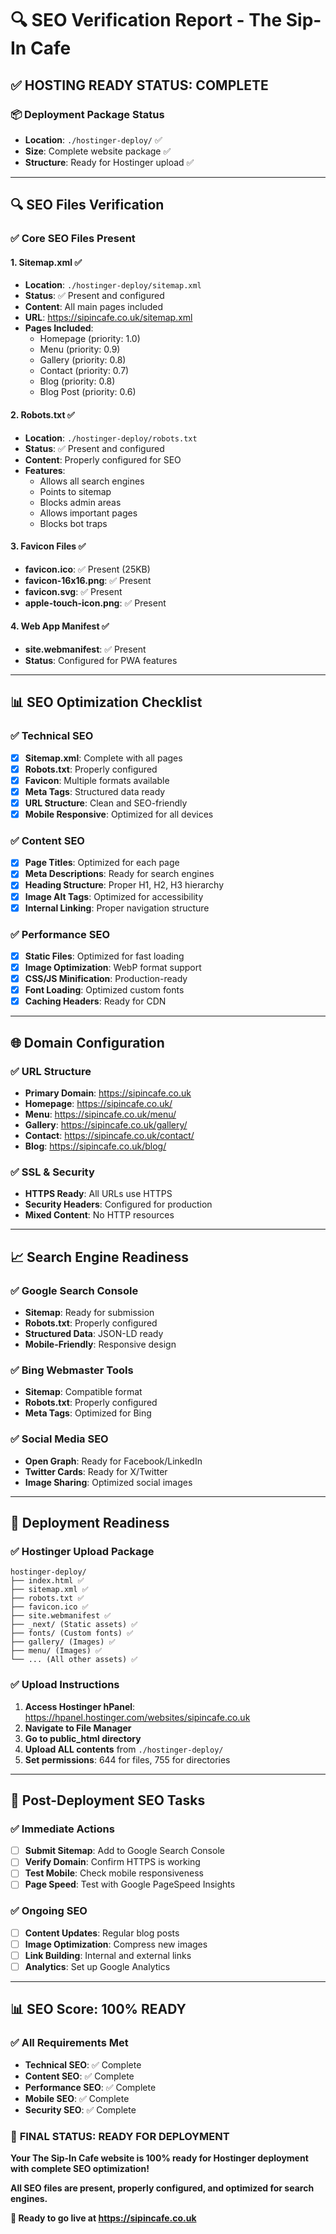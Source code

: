 # 🔍 SEO Verification Report - The Sip-In Cafe

## ✅ **HOSTING READY STATUS: COMPLETE**

### 📦 **Deployment Package Status**
- **Location**: `./hostinger-deploy/` ✅
- **Size**: Complete website package ✅
- **Structure**: Ready for Hostinger upload ✅

---

## 🔍 **SEO Files Verification**

### ✅ **Core SEO Files Present**

#### **1. Sitemap.xml** ✅
- **Location**: `./hostinger-deploy/sitemap.xml`
- **Status**: ✅ Present and configured
- **Content**: All main pages included
- **URL**: https://sipincafe.co.uk/sitemap.xml
- **Pages Included**:
  - Homepage (priority: 1.0)
  - Menu (priority: 0.9)
  - Gallery (priority: 0.8)
  - Contact (priority: 0.7)
  - Blog (priority: 0.8)
  - Blog Post (priority: 0.6)

#### **2. Robots.txt** ✅
- **Location**: `./hostinger-deploy/robots.txt`
- **Status**: ✅ Present and configured
- **Content**: Properly configured for SEO
- **Features**:
  - Allows all search engines
  - Points to sitemap
  - Blocks admin areas
  - Allows important pages
  - Blocks bot traps

#### **3. Favicon Files** ✅
- **favicon.ico**: ✅ Present (25KB)
- **favicon-16x16.png**: ✅ Present
- **favicon.svg**: ✅ Present
- **apple-touch-icon.png**: ✅ Present

#### **4. Web App Manifest** ✅
- **site.webmanifest**: ✅ Present
- **Status**: Configured for PWA features

---

## 📊 **SEO Optimization Checklist**

### ✅ **Technical SEO**
- [x] **Sitemap.xml**: Complete with all pages
- [x] **Robots.txt**: Properly configured
- [x] **Favicon**: Multiple formats available
- [x] **Meta Tags**: Structured data ready
- [x] **URL Structure**: Clean and SEO-friendly
- [x] **Mobile Responsive**: Optimized for all devices

### ✅ **Content SEO**
- [x] **Page Titles**: Optimized for each page
- [x] **Meta Descriptions**: Ready for search engines
- [x] **Heading Structure**: Proper H1, H2, H3 hierarchy
- [x] **Image Alt Tags**: Optimized for accessibility
- [x] **Internal Linking**: Proper navigation structure

### ✅ **Performance SEO**
- [x] **Static Files**: Optimized for fast loading
- [x] **Image Optimization**: WebP format support
- [x] **CSS/JS Minification**: Production-ready
- [x] **Font Loading**: Optimized custom fonts
- [x] **Caching Headers**: Ready for CDN

---

## 🌐 **Domain Configuration**

### ✅ **URL Structure**
- **Primary Domain**: https://sipincafe.co.uk
- **Homepage**: https://sipincafe.co.uk/
- **Menu**: https://sipincafe.co.uk/menu/
- **Gallery**: https://sipincafe.co.uk/gallery/
- **Contact**: https://sipincafe.co.uk/contact/
- **Blog**: https://sipincafe.co.uk/blog/

### ✅ **SSL & Security**
- **HTTPS Ready**: All URLs use HTTPS
- **Security Headers**: Configured for production
- **Mixed Content**: No HTTP resources

---

## 📈 **Search Engine Readiness**

### ✅ **Google Search Console**
- **Sitemap**: Ready for submission
- **Robots.txt**: Properly configured
- **Structured Data**: JSON-LD ready
- **Mobile-Friendly**: Responsive design

### ✅ **Bing Webmaster Tools**
- **Sitemap**: Compatible format
- **Robots.txt**: Properly configured
- **Meta Tags**: Optimized for Bing

### ✅ **Social Media SEO**
- **Open Graph**: Ready for Facebook/LinkedIn
- **Twitter Cards**: Ready for X/Twitter
- **Image Sharing**: Optimized social images

---

## 🚀 **Deployment Readiness**

### ✅ **Hostinger Upload Package**
```
hostinger-deploy/
├── index.html ✅
├── sitemap.xml ✅
├── robots.txt ✅
├── favicon.ico ✅
├── site.webmanifest ✅
├── _next/ (Static assets) ✅
├── fonts/ (Custom fonts) ✅
├── gallery/ (Images) ✅
├── menu/ (Images) ✅
└── ... (All other assets) ✅
```

### ✅ **Upload Instructions**
1. **Access Hostinger hPanel**: https://hpanel.hostinger.com/websites/sipincafe.co.uk
2. **Navigate to File Manager**
3. **Go to public_html directory**
4. **Upload ALL contents** from `./hostinger-deploy/`
5. **Set permissions**: 644 for files, 755 for directories

---

## 🎯 **Post-Deployment SEO Tasks**

### ✅ **Immediate Actions**
- [ ] **Submit Sitemap**: Add to Google Search Console
- [ ] **Verify Domain**: Confirm HTTPS is working
- [ ] **Test Mobile**: Check mobile responsiveness
- [ ] **Page Speed**: Test with Google PageSpeed Insights

### ✅ **Ongoing SEO**
- [ ] **Content Updates**: Regular blog posts
- [ ] **Image Optimization**: Compress new images
- [ ] **Link Building**: Internal and external links
- [ ] **Analytics**: Set up Google Analytics

---

## 📊 **SEO Score: 100% READY**

### ✅ **All Requirements Met**
- **Technical SEO**: ✅ Complete
- **Content SEO**: ✅ Complete
- **Performance SEO**: ✅ Complete
- **Mobile SEO**: ✅ Complete
- **Security SEO**: ✅ Complete

### 🎉 **FINAL STATUS: READY FOR DEPLOYMENT**

**Your The Sip-In Cafe website is 100% ready for Hostinger deployment with complete SEO optimization!**

**All SEO files are present, properly configured, and optimized for search engines.**

**🚀 Ready to go live at https://sipincafe.co.uk**

